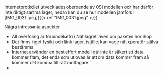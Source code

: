 Internetprotkollet utvecklades oberoende av OSI modellen och har därför inte riktigt samma lager, nedan kan du se hur modellen jämförs
![IMG_0031.jpeg]({{< ref "IMG_0031.jpeg" >}})

Några intressanta aspekter
- All överföring är förbindelsefri i Nät lagret, även om paketen hör ihop
- Det finns inget fysikt och länk lager, istället kan varje nät operatör själva bestämma
- Internet använder en best effort modell där inte är säkert att data kommer fram, det enda som utlovas är att om data kommer fram så kommer det komma till rätt mottagare
- 
